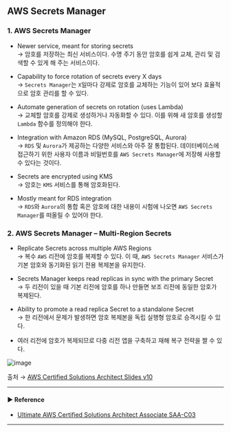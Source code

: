 ## AWS Secrets Manager
### 1. AWS Secrets Manager
- Newer service, meant for storing secrets  
→ 암호를 저장하는 최신 서비스이다. 수명 주기 동안 암호를 쉽게 교체, 관리 및 검색할 수 있게 해 주는 서비스이다.

- Capability to force rotation of secrets every X days  
→ `Secrets Manager`는 `X`일마다 강제로 암호를 교체하는 기능이 있어 보다 효율적으로 암호 관리를 할 수 있다.

- Automate generation of secrets on rotation (uses Lambda)  
→ 교체할 암호를 강제로 생성하거나 자동화할 수 있다. 이를 위해 새 암호를 생성할 `Lambda` 함수를 정의해야 한다.

- Integration with Amazon RDS (MySQL, PostgreSQL, Aurora)  
→ `RDS` 및 `Aurora`가 제공하는 다양한 서비스와 아주 잘 통합된다. 데이터베이스에 접근하기 위한 사용자 이름과 비밀번호를 `AWS Secrets Manager`에 저장해 사용할 수 있다는 것이다.

- Secrets are encrypted using KMS  
→ 암호는 `KMS` 서비스를 통해 암호화된다. 

- Mostly meant for RDS integration  
→ `RDS`와 `Aurora`의 통합 혹은 암호에 대한 내용이 시험에 나오면 `AWS Secrets Manager`를 떠올릴 수 있어야 한다.

### 2. AWS Secrets Manager – Multi-Region Secrets
- Replicate Secrets across multiple AWS Regions  
→ 복수 `AWS` 리전에 암호를 복제할 수 있다. 이 때, `AWS Secrets Manager` 서비스가 기본 암호와 동기화된 읽기 전용 복제본을 유지한다.

- Secrets Manager keeps read replicas in sync with the primary Secret  
→ 두 리전이 있을 때 기본 리전에 암호를 하나 만들면 보조 리전에 동일한 암호가 복제된다.

- Ability to promote a read replica Secret to a standalone Secret  
→ 한 리전에서 문제가 발생하면 암호 복제본을 독립 실행형 암호로 승격시킬 수 있다.

- 여러 리전에 암호가 복제되므로 다중 리전 앱을 구축하고 재해 복구 전략을 짤 수 있다.

![image](https://user-images.githubusercontent.com/97398071/236855878-597795a3-65a7-4519-915a-cf785be49174.png)

출처 → [AWS Certified Solutions Architect Slides v10](https://courses.datacumulus.com/downloads/certified-solutions-architect-pn9/)

---
#### ▶ Reference
- [Ultimate AWS Certified Solutions Architect Associate SAA-C03](https://www.udemy.com/course/aws-certified-solutions-architect-associate-saa-c03/)
---